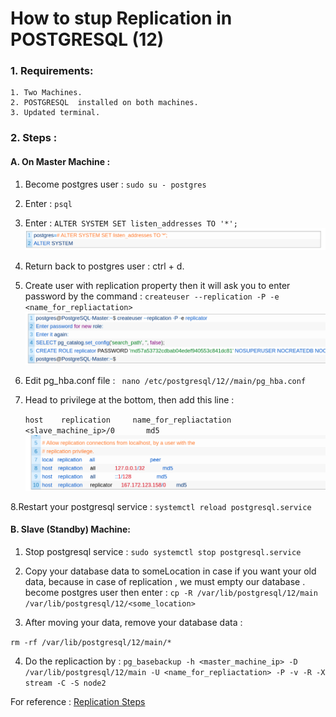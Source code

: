 # How to stup Replication in POSTGRESQL (12)

### 1. Requirements: 
    1. Two Machines.
    2. POSTGRESQL  installed on both machines.
    3. Updated terminal.

### 2. Steps : 

#### A. On Master Machine :
1. Become postgres user :
`sudo su - postgres`
2. Enter :
`psql`
3. Enter : 
`ALTER SYSTEM SET listen_addresses TO '*';`
![nmknk](/assets/m_alter_listen.png)

4. Return back to postgres user : ctrl + d.
5. Create user  with replication property then it will ask you to enter password by the command : 
`createuser --replication -P -e <name_for_repliactation>`
![nmknk](assets/m_rep_create_user.png)

6. Edit pg_hba.conf file :
` nano /etc/postgresql/12//main/pg_hba.conf`
7. Head to privilege at the bottom, then add this line :

    `host    replication     name_for_repliactation      <slave_machine_ip>/0       md5`
![nmknk](assets/privilege_master.png)


8.Restart your postgresql service : 
`systemctl reload postgresql.service`



#### B. Slave (Standby) Machine:
1. Stop postgresql service : 
`sudo systemctl stop postgresql.service`
2. Copy your database data to someLocation in case if you want your old data, because in case of replication , we must empty our database .
become postgres user then enter :
`cp -R /var/lib/postgresql/12/main /var/lib/postgresql/12/<some_location>`

3. After moving your data, remove your database data :

`rm -rf /var/lib/postgresql/12/main/*`

4. Do the replicaction by : 
`pg_basebackup -h <master_machine_ip> -D /var/lib/postgresql/12/main -U <name_for_repliactation> -P -v -R -X stream -C -S node2`



For reference : [Replication Steps](https://minervadb.xyz/step-by-step-postgresql-12-streaming-replication-on-ubuntu/)

    